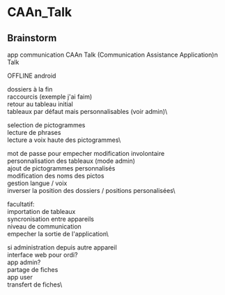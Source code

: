 # CAAn_Talk

## Brainstorm
app communication
CAAn Talk
(Communication Assistance Application)n Talk

OFFLINE
android

dossiers à la fin\
raccourcis (exemple j'ai faim)\
retour au tableau initial\
tableaux par défaut mais personnalisables (voir admin)\

selection de pictogrammes\
lecture de phrases\
lecture a voix haute des pictogrammes\

mot de passe pour empecher modification involontaire\
personnalisation des tableaux (mode admin)\
ajout de pictogrammes personnalisés\
modification des noms des pictos\
gestion langue / voix\
inverser la position des dossiers / positions personalisées\


facultatif:\
importation de tableaux\
syncronisation entre appareils\
niveau de communication\
empecher la sortie de l'application\

si administration depuis autre appareil\
interface web pour ordi?\
app admin?\
partage de fiches\
app user\
transfert de fiches\
